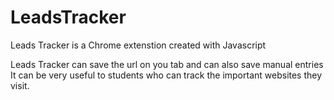 # LeadsTracker

Leads Tracker is a Chrome extenstion created with Javascript

Leads Tracker can save the url on you tab and can also save manual entries
It can be very useful to students who can track the important websites they visit. 
